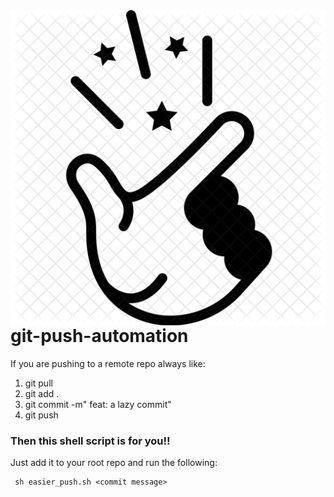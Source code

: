 <img src="easy.png" align="right" />

# git-push-automation

If you are pushing to a remote repo always like:

1. git pull
2. git add .
3. git commit -m" feat: a lazy commit"
4. git push

### Then this shell script is for you!! 

Just add it to your root repo and run the following:

```
 sh easier_push.sh <commit message> 
```

